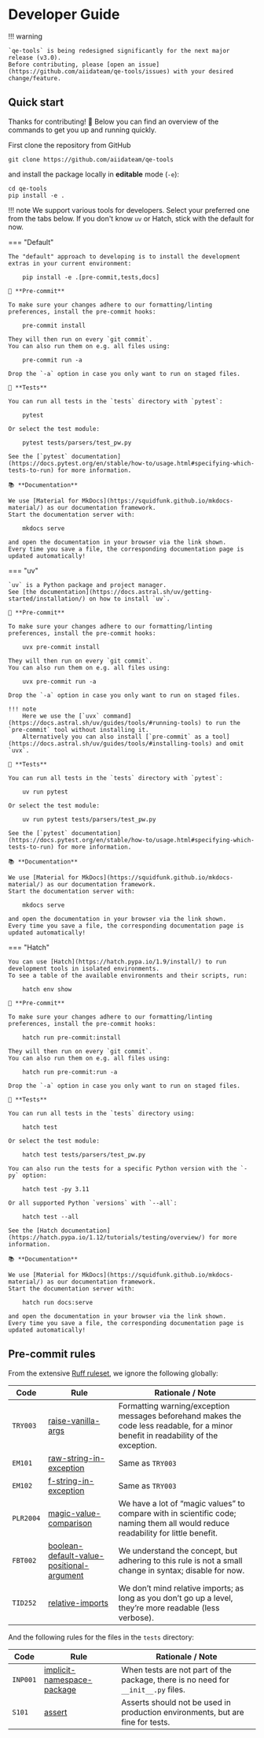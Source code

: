 # Developer Guide

!!! warning

    `qe-tools` is being redesigned significantly for the next major release (v3.0).
    Before contributing, please [open an issue](https://github.com/aiidateam/qe-tools/issues) with your desired change/feature.

## Quick start

Thanks for contributing! 🙏
Below you can find an overview of the commands to get you up and running quickly.

First clone the repository from GitHub

    git clone https://github.com/aiidateam/qe-tools

and install the package locally in **editable** mode (`-e`):

    cd qe-tools
    pip install -e .

!!! note
    We support various tools for developers.
    Select your preferred one from the tabs below.
    If you don't know `uv` or Hatch, stick with the default for now.

=== "Default"

    The "default" approach to developing is to install the development extras in your current environment:

        pip install -e .[pre-commit,tests,docs]

    🔧 **Pre-commit**

    To make sure your changes adhere to our formatting/linting preferences, install the pre-commit hooks:

        pre-commit install

    They will then run on every `git commit`.
    You can also run them on e.g. all files using:

        pre-commit run -a

    Drop the `-a` option in case you only want to run on staged files.

    🧪 **Tests**

    You can run all tests in the `tests` directory with `pytest`:

        pytest

    Or select the test module:

        pytest tests/parsers/test_pw.py

    See the [`pytest` documentation](https://docs.pytest.org/en/stable/how-to/usage.html#specifying-which-tests-to-run) for more information.

    📚 **Documentation**

    We use [Material for MkDocs](https://squidfunk.github.io/mkdocs-material/) as our documentation framework.
    Start the documentation server with:

        mkdocs serve

    and open the documentation in your browser via the link shown.
    Every time you save a file, the corresponding documentation page is updated automatically!

=== "uv"

    `uv` is a Python package and project manager.
    See [the documentation](https://docs.astral.sh/uv/getting-started/installation/) on how to install `uv`.

    🔧 **Pre-commit**

    To make sure your changes adhere to our formatting/linting preferences, install the pre-commit hooks:

        uvx pre-commit install

    They will then run on every `git commit`.
    You can also run them on e.g. all files using:

        uvx pre-commit run -a

    Drop the `-a` option in case you only want to run on staged files.

    !!! note
        Here we use the [`uvx` command](https://docs.astral.sh/uv/guides/tools/#running-tools) to run the `pre-commit` tool without installing it.
        Alternatively you can also install [`pre-commit` as a tool](https://docs.astral.sh/uv/guides/tools/#installing-tools) and omit `uvx`.

    🧪 **Tests**

    You can run all tests in the `tests` directory with `pytest`:

        uv run pytest

    Or select the test module:

        uv run pytest tests/parsers/test_pw.py

    See the [`pytest` documentation](https://docs.pytest.org/en/stable/how-to/usage.html#specifying-which-tests-to-run) for more information.

    📚 **Documentation**

    We use [Material for MkDocs](https://squidfunk.github.io/mkdocs-material/) as our documentation framework.
    Start the documentation server with:

        mkdocs serve

    and open the documentation in your browser via the link shown.
    Every time you save a file, the corresponding documentation page is updated automatically!

=== "Hatch"

    You can use [Hatch](https://hatch.pypa.io/1.9/install/) to run development tools in isolated environments.
    To see a table of the available environments and their scripts, run:

        hatch env show

    🔧 **Pre-commit**

    To make sure your changes adhere to our formatting/linting preferences, install the pre-commit hooks:

        hatch run pre-commit:install

    They will then run on every `git commit`.
    You can also run them on e.g. all files using:

        hatch run pre-commit:run -a

    Drop the `-a` option in case you only want to run on staged files.

    🧪 **Tests**

    You can run all tests in the `tests` directory using:

        hatch test

    Or select the test module:

        hatch test tests/parsers/test_pw.py

    You can also run the tests for a specific Python version with the `-py` option:

        hatch test -py 3.11

    Or all supported Python `versions` with `--all`:

        hatch test --all

    See the [Hatch documentation](https://hatch.pypa.io/1.12/tutorials/testing/overview/) for more information.

    📚 **Documentation**

    We use [Material for MkDocs](https://squidfunk.github.io/mkdocs-material/) as our documentation framework.
    Start the documentation server with:

        hatch run docs:serve

    and open the documentation in your browser via the link shown.
    Every time you save a file, the corresponding documentation page is updated automatically!


## Pre-commit rules

From the extensive [Ruff ruleset](https://docs.astral.sh/ruff/rules/), we ignore the following globally:

| Code      | Rule                                                                                                                      | Rationale / Note                                                                                                                    |
| --------- | ------------------------------------------------------------------------------------------------------------------------- | ----------------------------------------------------------------------------------------------------------------------------------- |
| `TRY003`  | [raise-vanilla-args](https://docs.astral.sh/ruff/rules/raise-vanilla-args/)                                               | Formatting warning/exception messages beforehand makes the code less readable, for a minor benefit in readability of the exception. |
| `EM101`   | [raw-string-in-exception](https://docs.astral.sh/ruff/rules/raw-string-in-exception/)                                     | Same as `TRY003`                                                                                                                    |
| `EM102`   | [f-string-in-exception](https://docs.astral.sh/ruff/rules/f-string-in-exception/)                                         | Same as `TRY003`                                                                                                                    |
| `PLR2004` | [magic-value-comparison](https://docs.astral.sh/ruff/rules/magic-value-comparison/)                                       | We have a lot of “magic values” to compare with in scientific code; naming them all would reduce readability for little benefit.    |
| `FBT002`  | [boolean-default-value-positional-argument](https://docs.astral.sh/ruff/rules/boolean-default-value-positional-argument/) | We understand the concept, but adhering to this rule is not a small change in syntax; disable for now.                              |
| `TID252`  | [relative-imports](https://docs.astral.sh/ruff/rules/relative-imports/)                                                   | We don’t mind relative imports; as long as you don’t go up a level, they’re more readable (less verbose).                           |

And the following rules for the files in the `tests` directory:

| Code      | Rule                                                                                                                      | Rationale / Note                                                                                                                    |
| --------- | ------------------------------------------------------------------------------------------------------------------------- | ----------------------------------------------------------------------------------------------------------------------------------- |
| `INP001`  | [implicit-namespace-package](https://docs.astral.sh/ruff/rules/implicit-namespace-package/)                               | When tests are not part of the package, there is no need for `__init__.py` files.                                                   |
| `S101`    | [assert](https://docs.astral.sh/ruff/rules/assert/)                                                                       | Asserts should not be used in production environments, but are fine for tests.                                                      |
